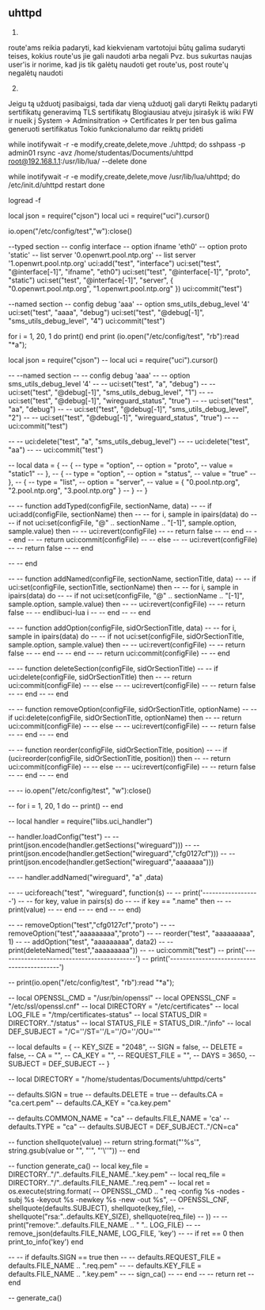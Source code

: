 ## uhttpd

1.
route'ams reikia padaryti, kad kiekvienam vartotojui būtų galima sudaryti teises, kokius route'us jie gali naudoti arba negali
Pvz. bus sukurtas naujas user'is ir norime, kad jis tik galėtų naudoti get route'us, post route'ų negalėtų naudoti

2.
Jeigu tą užduotį pasibaigsi, tada dar vieną užduotį gali daryti
Reiktų padaryti sertifikatų generavimą
TLS sertifikatų
Blogiausiau atveju įsirašyk iš wiki FW ir nueik į System -> Adminsitration -> Certificates
Ir per ten bus galima generuoti sertifikatus
Tokio funkcionalumo dar reiktų pridėti
 
 

<!-- while inotifywait -r -e modify,create,delete,move ./uhttpd; do
    sshpass -p admin01 rsync -avz /home/studentas/Documents/uhttpd root@192.168.1.1:/root/ --delete
done -->

while inotifywait -r -e modify,create,delete,move ./uhttpd; do
    sshpass -p admin01 rsync -avz /home/studentas/Documents/uhttpd root@192.168.1.1:/usr/lib/lua/ --delete
done

while inotifywait -r -e modify,create,delete,move /usr/lib/lua/uhttpd; do
    /etc/init.d/uhttpd restart
done

logread -f










local json = require("cjson")
local uci = require("uci").cursor()

io.open("/etc/config/test","w"):close()

--typed section
-- config interface
-- 	    option ifname 'eth0'
-- 	    option proto 'static'
-- 	    list server '0.openwrt.pool.ntp.org'
-- 	    list server '1.openwrt.pool.ntp.org'
uci:add("test", "interface")
uci:set("test", "@interface[-1]", "ifname", "eth0")
uci:set("test", "@interface[-1]", "proto", "static")
uci:set("test", "@interface[-1]", "server", { "0.openwrt.pool.ntp.org", "1.openwrt.pool.ntp.org" })
uci:commit("test")


--named section
-- config debug 'aaa'
-- 	    option sms_utils_debug_level '4'
uci:set("test", "aaaa", "debug")
uci:set("test", "@debug[-1]", "sms_utils_debug_level", "4")
uci:commit("test")


for i = 1, 20, 1 do
    print()
end
print (io.open("/etc/config/test", "rb"):read "*a");




local json = require("cjson")
-- local uci = require("uci").cursor()



-- --named section
-- -- config debug 'aaa'
-- -- 	    option sms_utils_debug_level '4'
-- -- uci:set("test", "a", "debug")
-- -- uci:set("test", "@debug[-1]", "sms_utils_debug_level", "1")
-- -- uci:set("test", "@debug[-1]", "wireguard_status", "true")
-- -- uci:set("test", "aa", "debug")
-- -- uci:set("test", "@debug[-1]", "sms_utils_debug_level", "2")
-- -- uci:set("test", "@debug[-1]", "wireguard_status", "true")
-- -- uci:commit("test")


-- -- uci:delete("test", "a", "sms_utils_debug_level")
-- -- uci:delete("test", "aa")
-- -- uci:commit("test")


-- local data = {
--     {
--         type = "option",
--         option = "proto",
--         value = "static1"
--     },
--     {
--         type = "option",
--         option = "status",
--         value = "true"
--     },
--     {
--         type = "list",
--         option = "server",
--         value = { "0.pool.ntp.org", "2.pool.ntp.org", "3.pool.ntp.org" }
--     }
-- }

-- -- function addTyped(configFile, sectionName, data)
-- --     if uci:add(configFile, sectionName) then
-- --         for i, sample in ipairs(data) do
-- --             if not uci:set(configFile, "@" .. sectionName .. "[-1]", sample.option, sample.value) then
-- --                 uci:revert(configFile)
-- --                 return false
-- --             end
-- --         end
-- --         return uci:commit(configFile)
-- --     else
-- --         uci:revert(configFile)
-- --         return false
-- --     end

-- -- end

-- -- function addNamed(configFile, sectionName, sectionTitle, data)
-- --     if uci:set(configFile, sectionTitle, sectionName) then
-- --         for i, sample in ipairs(data) do
-- --             if not uci:set(configFile, "@" .. sectionName .. "[-1]", sample.option, sample.value) then
-- --                 uci:revert(configFile)
-- --                 return false
-- --             endlibuci-lua i
-- --     end
-- -- end

-- -- function addOption(configFile, sidOrSectionTitle, data)
-- --     for i, sample in ipairs(data) do
-- --         if not uci:set(configFile, sidOrSectionTitle, sample.option, sample.value) then
-- --             uci:revert(configFile)
-- --             return false
-- --         end
-- --     end
-- --     return uci:commit(configFile)
-- -- end

-- -- function deleteSection(configFile, sidOrSectionTitle)
-- --     if uci:delete(configFile, sidOrSectionTitle) then
-- --         return uci:commit(configFile)
-- --     else
-- --         uci:revert(configFile)
-- --         return false
-- --     end
-- -- end

-- -- function removeOption(configFile, sidOrSectionTitle, optionName)
-- --     if uci:delete(configFile, sidOrSectionTitle, optionName) then
-- --         return uci:commit(configFile)
-- --     else
-- --         uci:revert(configFile)
-- --         return false
-- --     end
-- -- end

-- -- function reorder(configFile, sidOrSectionTitle, position)
-- --     if (uci:reorder(configFile, sidOrSectionTitle, position)) then
-- --         return uci:commit(configFile)
-- --     else
-- --         uci:revert(configFile)
-- --         return false
-- --     end
-- -- end


-- -- io.open("/etc/config/test", "w"):close()

-- for i = 1, 20, 1 do
--     print()
-- end

-- local handler = require("libs.uci_handler")

-- handler.loadConfig("test")
-- -- print(json.encode(handler.getSections("wireguard")))
-- -- print(json.encode(handler.getSection("wireguard","cfg0127cf")))
-- -- print(json.encode(handler.getSection("wireguard","aaaaaaa")))

-- -- handler.addNamed("wireguard", "a" ,data)



-- -- uci:foreach("test", "wireguard", function(s)
-- --     print('------------------')
-- --     for key, value in pairs(s) do
-- --         if key == ".name" then
-- --             print(value)
-- --         end
-- --     end
-- -- end)

-- -- removeOption("test","cfg0127cf","proto")
-- -- removeOption("test","aaaaaaaaa","proto")
-- -- reorder("test", "aaaaaaaaa", 1)
-- -- addOption("test", "aaaaaaaaa", data2)
-- -- print(deleteNamed("test","aaaaaaaaa"))
-- -- uci:commit("test")
-- print('-------------------------------------------')
-- print('-------------------------------------------')

-- print(io.open("/etc/config/test", "rb"):read "*a");





-- local OPENSSL_CMD = "/usr/bin/openssl"
-- local OPENSSL_CNF = "/etc/ssl/openssl.cnf"
-- local DIRECTORY = "/etc/certificates"
-- local LOG_FILE = "/tmp/certificates-status"
-- local STATUS_DIR = DIRECTORY.."/status"
-- local STATUS_FILE = STATUS_DIR.."/info"
-- local DEF_SUBJECT = "/C=''/ST=''/L=''/O=''/OU=''"

-- local defaults = {
-- 	KEY_SIZE = "2048",
-- 	SIGN 	 = false,
-- 	DELETE   = false,
-- 	CA 		 = "",
-- 	CA_KEY   = "",
-- 	REQUEST_FILE = "",
-- 	DAYS	 = 3650,
-- 	SUBJECT  = DEF_SUBJECT
-- }

-- local DIRECTORY = "/home/studentas/Documents/uhttpd/certs"

-- defaults.SIGN = true
-- defaults.DELETE = true
-- defaults.CA = "ca.cert.pem"
-- defaults.CA_KEY = "ca.key.pem"

-- defaults.COMMON_NAME = "ca"
-- defaults.FILE_NAME = 'ca'
-- defaults.TYPE = "ca"
-- defaults.SUBJECT = DEF_SUBJECT.."/CN=ca"

-- function shellquote(value)
-- 	return string.format("'%s'", string.gsub(value or "", "'", "'\\''"))
-- end

-- function generate_ca()
-- 	local key_file = DIRECTORY.."/"..defaults.FILE_NAME..".key.pem"
-- 	local req_file = DIRECTORY.."/"..defaults.FILE_NAME..".req.pem"
-- 	local ret = os.execute(string.format(
-- 		OPENSSL_CMD .. " req -config %s -nodes -subj %s -keyout %s -newkey %s -new -out %s",
-- 		OPENSSL_CNF, shellquote(defaults.SUBJECT), shellquote(key_file),
-- 		shellquote("rsa:"..defaults.KEY_SIZE), shellquote(req_file)
-- 	))
-- 	-- print("remove:"..defaults.FILE_NAME .. " ".. LOG_FILE)
-- 	-- remove_json(defaults.FILE_NAME, LOG_FILE, 'key')
-- 	-- if ret == 0 then print_to_info('key') end

-- 	-- if defaults.SIGN == true then
-- 	-- 	defaults.REQUEST_FILE = defaults.FILE_NAME .. ".req.pem"
-- 	-- 	defaults.KEY_FILE = defaults.FILE_NAME .. ".key.pem"
-- 	-- 	sign_ca()
-- 	-- end
-- 	-- return ret
-- end

-- generate_ca()


